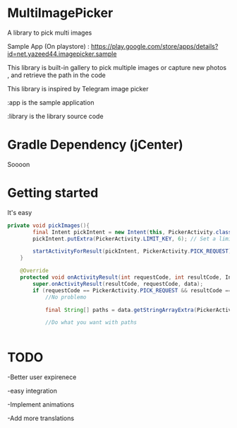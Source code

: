 MultiImagePicker
================

A library to pick multi images

Sample App (On playstore) : https://play.google.com/store/apps/details?id=net.yazeed44.imagepicker.sample

This library is built-in gallery to pick multiple images or capture new photos , and retrieve the path in the code


This library is inspired by Telegram image picker


:app  is the sample application 


:library  is the library source code

Gradle Dependency (jCenter)
==========================
Soooon



Getting started
==========

It's easy

```java
private void pickImages(){
        final Intent pickIntent = new Intent(this, PickerActivity.class); 
        pickIntent.putExtra(PickerActivity.LIMIT_KEY, 6); // Set a limit , you can skip that if you want no limit

        startActivityForResult(pickIntent, PickerActivity.PICK_REQUEST); //Open gallery
    }
```

    
    
```java
    @Override
    protected void onActivityResult(int requestCode, int resultCode, Intent data) {
        super.onActivityResult(resultCode, requestCode, data);
        if (requestCode == PickerActivity.PICK_REQUEST && resultCode == RESULT_OK) {
            //No problemo

            final String[] paths = data.getStringArrayExtra(PickerActivity.PICKED_IMAGES_KEY);//Paths for chosen images (Organized)

            //Do what you want with paths
            
```



TODO
====

-Better user expirenece

-easy integration

-Implement animations

-Add more translations

